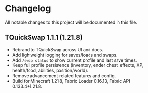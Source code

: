 # Changelog

All notable changes to this project will be documented in this file.

## TQuickSwap 1.1.1 (1.21.8)
- Rebrand to TQuickSwap across UI and docs.
- Add lightweight logging for saves/loads and swaps.
- Add `/swap status` to show current profile and last save times.
- Keep full profile persistence (inventory, ender chest, effects, XP, health/food, abilities, position/world).
- Remove advancement-related features and config.
- Build for Minecraft 1.21.8, Fabric Loader 0.16.13, Fabric API 0.133.4+1.21.8.
